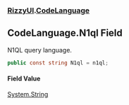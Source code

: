 ### [RizzyUI](RizzyUI 'RizzyUI').[CodeLanguage](RizzyUI.CodeLanguage 'RizzyUI.CodeLanguage')

## CodeLanguage.N1ql Field

N1QL query language.

```csharp
public const string N1ql = n1ql;
```

#### Field Value
[System.String](https://docs.microsoft.com/en-us/dotnet/api/System.String 'System.String')